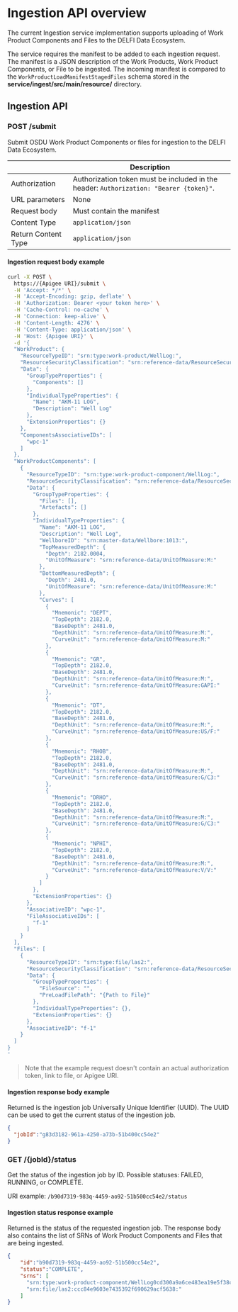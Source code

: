 # Ingestion API overview

The current Ingestion service implementation supports uploading of Work Product Components and Files to the DELFI Data
Ecosystem.

The service requires the manifest to be added to each ingestion request. The manifest is a JSON description of the Work 
Products, Work Product Components, or File to be ingested. The incoming manifest is compared to the 
`WorkProductLoadManifestStagedFiles` schema stored in the **service/ingest/src/main/resource/** directory.

## Ingestion API

### POST /submit

Submit OSDU Work Product Components or files for ingestion to the DELFI Data Ecosystem.

|                     | Description                                                                            |
| ------------------- | -------------------------------------------------------------------------------------- |
| Authorization       | Authorization token must be included in the header: `Authorization: "Bearer {token}"`. | 
| URL parameters      | None                                                                                   |
| Request body        | Must contain the manifest                                                              |
| Content Type        | `application/json`                                                                     |
| Return Content Type | `application/json`                                                                     |

#### Ingestion request body example

```sh
curl -X POST \
  https://{Apigee URI}/submit \
  -H 'Accept: */*' \
  -H 'Accept-Encoding: gzip, deflate' \
  -H 'Authorization: Bearer <your token here>' \
  -H 'Cache-Control: no-cache' \
  -H 'Connection: keep-alive' \
  -H 'Content-Length: 4276' \
  -H 'Content-Type: application/json' \
  -H 'Host: {Apigee URI}' \
  -d '{
  "WorkProduct": {
    "ResourceTypeID": "srn:type:work-product/WellLog:",
    "ResourceSecurityClassification": "srn:reference-data/ResourceSecurityClassification:RESTRICTED:",
    "Data": {
      "GroupTypeProperties": {
        "Components": []
      },
      "IndividualTypeProperties": {
        "Name": "AKM-11 LOG",
        "Description": "Well Log"
      },
      "ExtensionProperties": {}
    },
    "ComponentsAssociativeIDs": [
      "wpc-1"
    ]
  },
  "WorkProductComponents": [
    {
      "ResourceTypeID": "srn:type:work-product-component/WellLog:",
      "ResourceSecurityClassification": "srn:reference-data/ResourceSecurityClassification:RESTRICTED:",
      "Data": {
        "GroupTypeProperties": {
          "Files": [],
          "Artefacts": []
        },
        "IndividualTypeProperties": {
          "Name": "AKM-11 LOG",
          "Description": "Well Log",
          "WellboreID": "srn:master-data/Wellbore:1013:",
          "TopMeasuredDepth": {
            "Depth": 2182.0004,
            "UnitOfMeasure": "srn:reference-data/UnitOfMeasure:M:"
          },
          "BottomMeasuredDepth": {
            "Depth": 2481.0,
            "UnitOfMeasure": "srn:reference-data/UnitOfMeasure:M:"
          },
          "Curves": [
            {
              "Mnemonic": "DEPT",
              "TopDepth": 2182.0,
              "BaseDepth": 2481.0,
              "DepthUnit": "srn:reference-data/UnitOfMeasure:M:",
              "CurveUnit": "srn:reference-data/UnitOfMeasure:M:"
            },
            {
              "Mnemonic": "GR",
              "TopDepth": 2182.0,
              "BaseDepth": 2481.0,
              "DepthUnit": "srn:reference-data/UnitOfMeasure:M:",
              "CurveUnit": "srn:reference-data/UnitOfMeasure:GAPI:"
            },
            {
              "Mnemonic": "DT",
              "TopDepth": 2182.0,
              "BaseDepth": 2481.0,
              "DepthUnit": "srn:reference-data/UnitOfMeasure:M:",
              "CurveUnit": "srn:reference-data/UnitOfMeasure:US/F:"
            },
            {
              "Mnemonic": "RHOB",
              "TopDepth": 2182.0,
              "BaseDepth": 2481.0,
              "DepthUnit": "srn:reference-data/UnitOfMeasure:M:",
              "CurveUnit": "srn:reference-data/UnitOfMeasure:G/C3:"
            },
            {
              "Mnemonic": "DRHO",
              "TopDepth": 2182.0,
              "BaseDepth": 2481.0,
              "DepthUnit": "srn:reference-data/UnitOfMeasure:M:",
              "CurveUnit": "srn:reference-data/UnitOfMeasure:G/C3:"
            },
            {
              "Mnemonic": "NPHI",
              "TopDepth": 2182.0,
              "BaseDepth": 2481.0,
              "DepthUnit": "srn:reference-data/UnitOfMeasure:M:",
              "CurveUnit": "srn:reference-data/UnitOfMeasure:V/V:"
            }
          ]
        },
        "ExtensionProperties": {}
      },
      "AssociativeID": "wpc-1",
      "FileAssociativeIDs": [
        "f-1"
      ]
    }
  ],
  "Files": [
    {
      "ResourceTypeID": "srn:type:file/las2:",
      "ResourceSecurityClassification": "srn:reference-data/ResourceSecurityClassification:RESTRICTED:",
      "Data": {
        "GroupTypeProperties": {
          "FileSource": "",
          "PreLoadFilePath": "{Path to File}"
        },
        "IndividualTypeProperties": {},
        "ExtensionProperties": {}
      },
      "AssociativeID": "f-1"
    }
  ]
}
'
```

> Note that the example request doesn't contain an actual authorization token, link to file, or Apigee URI.

#### Ingestion response body example

Returned is the ingestion job Universally Unique Identifier (UUID). The UUID can be used to get the current status of
the ingestion job.
 
```json
{
  "jobId":"g83d3182-961a-4250-a73b-51b400cc54e2"
}
```

### GET /{jobId}/status 

Get the status of the ingestion job by ID. Possible statuses: FAILED, RUNNING, or COMPLETE.

URI example: `/b90d7319-983q-4459-ao92-51b500cc54e2/status`

#### Ingestion status response example

Returned is the status of the requested ingestion job. The response body also contains the list of SRNs of Work Product 
Components and Files that are being ingested.

```json
{
    "id":"b90d7319-983q-4459-ao92-51b500cc54e2",
    "status":"COMPLETE",
    "srns": [
      "srn:type:work-product-component/WellLog0cd300a9a6ce483ea19e5f38ca97c199:",
      "srn:file/las2:ccc84e9603e7435392f690629acf5638:"
    ]
}
```
